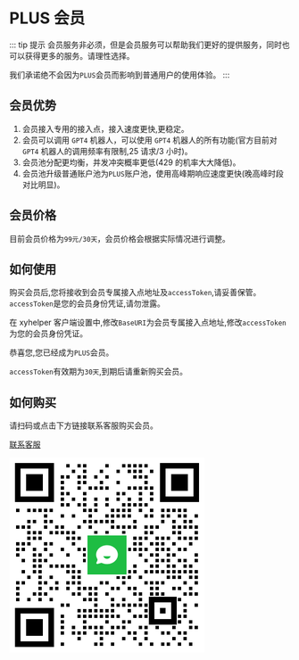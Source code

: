 # PLUS 会员

::: tip 提示
会员服务非必须，但是会员服务可以帮助我们更好的提供服务，同时也可以获得更多的服务。请理性选择。

我们承诺绝不会因为`PLUS`会员而影响到普通用户的使用体验。
:::

## 会员优势

1. 会员接入专用的接入点，接入速度更快,更稳定。
2. 会员可以调用 `GPT4` 机器人，可以使用 `GPT4` 机器人的所有功能(官方目前对 `GPT4` 机器人的调用频率有限制,25 请求/3 小时)。
3. 会员池分配更均衡，并发冲突概率更低(429 的机率大大降低)。
4. 会员池升级普通账户池为`PLUS`账户池，使用高峰期响应速度更快(晚高峰时段对比明显)。

## 会员价格

目前会员价格为`99元/30天`，会员价格会根据实际情况进行调整。

## 如何使用

购买会员后,您将接收到会员专属接入点地址及`accessToken`,请妥善保管。`accessToken`是您的会员身份凭证,请勿泄露。

在 xyhelper 客户端设置中,修改`BaseURI`为会员专属接入点地址,修改`accessToken`为您的会员身份凭证。

恭喜您,您已经成为`PLUS`会员。

`accessToken`有效期为`30天`,到期后请重新购买会员。

## 如何购买

请扫码或点击下方链接联系客服购买会员。

<kefu/>

[联系客服](https://work.weixin.qq.com/kfid/kfc97c97206f588c396)

![微信](./qrcode.png)
